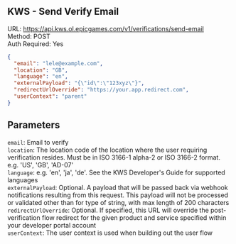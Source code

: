 ## KWS - Send Verify Email

URL: https://api.kws.ol.epicgames.com/v1/verifications/send-email \
Method: POST \
Auth Required: Yes

```json
{
  "email": "lele@example.com",
  "location": "GB",
  "language": "en",
  "externalPayload": "{\"id\":\"123xyz\"}",
  "redirectUrlOverride": "https://your.app.redirect.com",
  "userContext": "parent"
}
```

## Parameters

`email`: Email to verify <br/>
`location`: The location code of the location where the user requiring verification resides. Must be in ISO 3166-1 alpha-2 or ISO 3166-2 format. e.g. 'US', 'GB', 'AD-07' <br/>
`language`: e.g. 'en', 'ja', 'de'. See the KWS Developer's Guide for supported languages <br/>
`externalPayload`: Optional. A payload that will be passed back via webhook notifications resulting from this request. This payload will not be processed or validated other than for type of string, with max length of 200 characters <br/>
`redirectUrlOverride`: Optional. If specified, this URL will override the post-verification flow redirect for the given product and service specified within your developer portal account <br/>
`userContext`: The user context is used when building out the user flow
